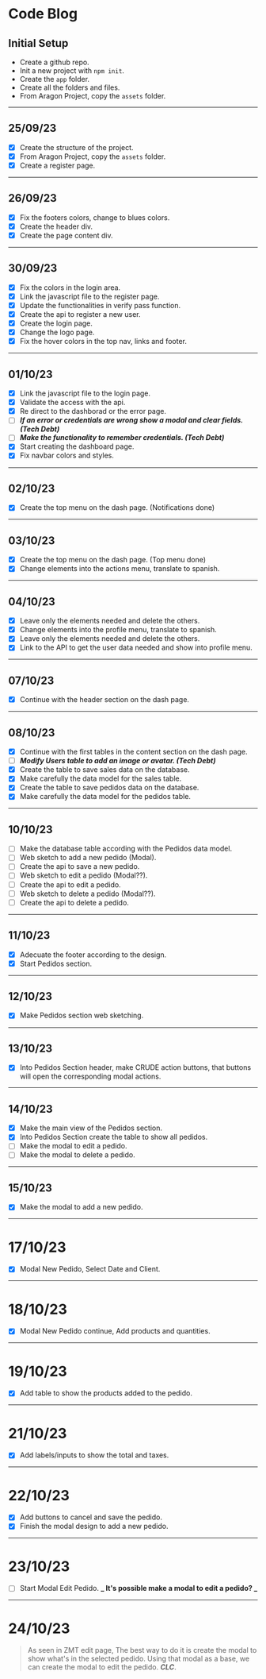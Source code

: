 # Code Blog

## Initial Setup

- Create a github repo.
- Init a new project with `npm init`.
- Create the `app` folder.
- Create all the folders and files.
- From Aragon Project, copy the `assets` folder.

---

## 25/09/23

- [x] Create the structure of the project.
- [x] From Aragon Project, copy the `assets` folder.
- [x] Create a register page.

---

## 26/09/23

- [x] Fix the footers colors, change to blues colors.
- [x] Create the header div.
- [x] Create the page content div.

---

## 30/09/23

- [x] Fix the colors in the login area.
- [x] Link the javascript file to the register page.
- [x] Update the functionalities in verify pass function.
- [x] Create the api to register a new user.
- [x] Create the login page.
- [x] Change the logo page.
- [x] Fix the hover colors in the top nav, links and footer.

---

## 01/10/23

- [x] Link the javascript file to the login page.
- [x] Validate the access with the api.
- [x] Re direct to the dashborad or the error page.
- [ ] **_If an error or credentials are wrong show a modal and clear fields. (Tech Debt)_**
- [ ] **_Make the functionality to remember credentials. (Tech Debt)_**
- [x] Start creating the dashboard page.
- [x] Fix navbar colors and styles.

---

## 02/10/23

- [x] Create the top menu on the dash page. (Notifications done)

---

## 03/10/23

- [x] Create the top menu on the dash page. (Top menu done)
- [x] Change elements into the actions menu, translate to spanish.

---

## 04/10/23

- [x] Leave only the elements needed and delete the others.
- [x] Change elements into the profile menu, translate to spanish.
- [x] Leave only the elements needed and delete the others.
- [x] Link to the API to get the user data needed and show into profile menu.

---

## 07/10/23

- [x] Continue with the header section on the dash page.

---

## 08/10/23

- [x] Continue with the first tables in the content section on the dash page.
- [ ] **_Modify Users table to add an image or avatar. (Tech Debt)_**
- [x] Create the table to save sales data on the database.
- [x] Make carefully the data model for the sales table.
- [x] Create the table to save pedidos data on the database.
- [x] Make carefully the data model for the pedidos table.

---

## 10/10/23

- [ ] Make the database table according with the Pedidos data model.
- [ ] Web sketch to add a new pedido (Modal).
- [ ] Create the api to save a new pedido.
- [ ] Web sketch to edit a pedido (Modal??).
- [ ] Create the api to edit a pedido.
- [ ] Web sketch to delete a pedido (Modal??).
- [ ] Create the api to delete a pedido.

---

## 11/10/23

- [x] Adecuate the footer according to the design.
- [x] Start Pedidos section.

---

## 12/10/23

- [x] Make Pedidos section web sketching.

---

## 13/10/23

- [x] Into Pedidos Section header, make CRUDE action buttons, that buttons will open the corresponding modal actions.

---

## 14/10/23

- [x] Make the main view of the Pedidos section.
- [x] Into Pedidos Section create the table to show all pedidos.
- [ ] Make the modal to edit a pedido.
- [ ] Make the modal to delete a pedido.

---

## 15/10/23

- [x] Make the modal to add a new pedido.

---

# 17/10/23

- [x] Modal New Pedido, Select Date and Client.

---

# 18/10/23

- [x] Modal New Pedido continue, Add products and quantities.

---

# 19/10/23

- [x] Add table to show the products added to the pedido.

---

# 21/10/23

- [x] Add labels/inputs to show the total and taxes.

---

# 22/10/23

- [x] Add buttons to cancel and save the pedido.
- [x] Finish the modal design to add a new pedido.

---

# 23/10/23

- [ ] Start Modal Edit Pedido.
      **_ It's possible make a modal to edit a pedido? _**

---

# 24/10/23

> As seen in ZMT edit page, The best way to do it is create the modal to show what's in the selected pedido. Using that modal as a base, we can create the modal to edit the pedido.
> **_CLC_**.
